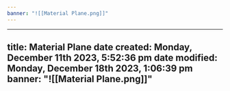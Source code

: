 ```yaml
---
banner: "![[Material Plane.png]]"
---
```

---
title: Material Plane
date created: Monday, December 11th 2023, 5:52:36 pm
date modified: Monday, December 18th 2023, 1:06:39 pm
banner: "![[Material Plane.png]]"
---
